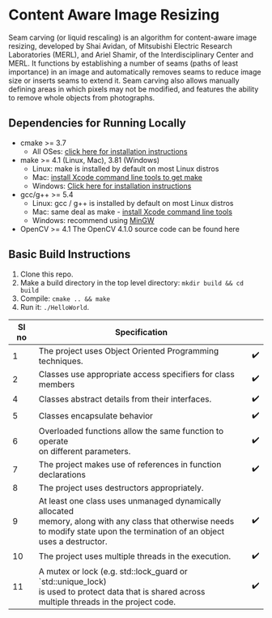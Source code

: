 # Content Aware Image Resizing

Seam carving (or liquid rescaling) is an algorithm for content-aware image resizing, developed by Shai Avidan, of Mitsubishi Electric Research Laboratories (MERL), and Ariel Shamir, of the Interdisciplinary Center and MERL. It functions by establishing a number of seams (paths of least importance) in an image and automatically removes seams to reduce image size or inserts seams to extend it. Seam carving also allows manually defining areas in which pixels may not be modified, and features the ability to remove whole objects from photographs.

## Dependencies for Running Locally
* cmake >= 3.7
  * All OSes: [click here for installation instructions](https://cmake.org/install/)
* make >= 4.1 (Linux, Mac), 3.81 (Windows)
  * Linux: make is installed by default on most Linux distros
  * Mac: [install Xcode command line tools to get make](https://developer.apple.com/xcode/features/)
  * Windows: [Click here for installation instructions](http://gnuwin32.sourceforge.net/packages/make.htm)
* gcc/g++ >= 5.4
  * Linux: gcc / g++ is installed by default on most Linux distros
  * Mac: same deal as make - [install Xcode command line tools](https://developer.apple.com/xcode/features/)
  * Windows: recommend using [MinGW](http://www.mingw.org/)
* OpenCV >= 4.1
    The OpenCV 4.1.0 source code can be found here

## Basic Build Instructions

1. Clone this repo.
2. Make a build directory in the top level directory: `mkdir build && cd build`
3. Compile: `cmake .. && make`
4. Run it: `./HelloWorld`.

| Sl no| Specification                                              |                     |
|------|------------------------------------------------------------|---------------------|
|    1 | The project uses Object Oriented Programming techniques.   |:heavy_check_mark:   | 
|    2 | Classes use appropriate access specifiers for class members|:heavy_check_mark:   |                                                          |               |    3 | Class constructors utilize member initialization lists.    |:heavy_check_mark:   |
|    4 | Classes abstract  details from their interfaces.           |:heavy_check_mark:   |
|    5 |Classes encapsulate behavior                                |:heavy_check_mark:   |
|    6 |Overloaded functions allow the same function to operate <br>on different parameters.|:heavy_check_mark:   |
|    7 |The project makes use of references in function declarations| :heavy_check_mark:  |
|    8 |The project uses destructors appropriately.                 |                     |
|    9 |At least one class uses unmanaged dynamically allocated <br>memory, along with any class that otherwise needs<br> to modify state upon the termination of an object<br> uses a destructor.|:heavy_check_mark: |
|   10|The project uses multiple threads in the execution.          |:heavy_check_mark:   |
|   11|A mutex or lock (e.g. std::lock_guard or `std::unique_lock)<br> is used to protect data that is shared across<br> multiple threads in the project code.|:heavy_check_mark:|

